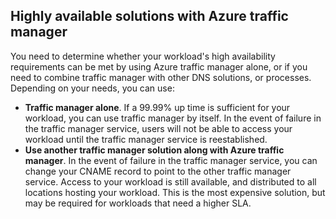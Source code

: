 ## <a name="highly-available-solutions-with-azure-traffic-manager"></a>Highly available solutions with Azure traffic manager
You need to determine whether your workload's high availability requirements can be met by using Azure traffic manager alone, or if you need to combine traffic manager with other DNS solutions, or processes. Depending on your needs, you can use:

* **Traffic manager alone**. If a 99.99% up time is sufficient for your workload, you can use traffic manager by itself. In the event of failure in the traffic manager service, users will not be able to access your workload until the traffic manager service is reestablished.
* **Use another traffic manager solution along with Azure traffic manager**. In the event of failure in the traffic manager service, you can change your CNAME record to point to the other traffic manager service. Access to your workload is still available, and distributed to all locations hosting your workload. This is the most expensive solution, but may be required for workloads that need a higher SLA.

